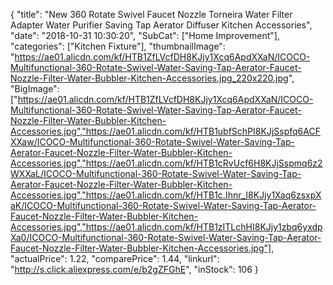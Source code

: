{
	"title": "New 360 Rotate Swivel Faucet Nozzle Torneira Water Filter Adapter Water Purifier Saving Tap Aerator Diffuser Kitchen Accessories",
	"date": "2018-10-31 10:30:20",
	"SubCat": ["Home Improvement"],
	"categories": ["Kitchen Fixture"],
	"thumbnailImage": "https://ae01.alicdn.com/kf/HTB1ZfLVcfDH8KJjy1Xcq6ApdXXaN/ICOCO-Multifunctional-360-Rotate-Swivel-Water-Saving-Tap-Aerator-Faucet-Nozzle-Filter-Water-Bubbler-Kitchen-Accessories.jpg_220x220.jpg",
	"BigImage": ["https://ae01.alicdn.com/kf/HTB1ZfLVcfDH8KJjy1Xcq6ApdXXaN/ICOCO-Multifunctional-360-Rotate-Swivel-Water-Saving-Tap-Aerator-Faucet-Nozzle-Filter-Water-Bubbler-Kitchen-Accessories.jpg","https://ae01.alicdn.com/kf/HTB1ubfSchPI8KJjSspfq6ACFXXaw/ICOCO-Multifunctional-360-Rotate-Swivel-Water-Saving-Tap-Aerator-Faucet-Nozzle-Filter-Water-Bubbler-Kitchen-Accessories.jpg","https://ae01.alicdn.com/kf/HTB1cRvUcf6H8KJjSspmq6z2WXXaL/ICOCO-Multifunctional-360-Rotate-Swivel-Water-Saving-Tap-Aerator-Faucet-Nozzle-Filter-Water-Bubbler-Kitchen-Accessories.jpg","https://ae01.alicdn.com/kf/HTB1c.Ihnr_I8KJjy1Xaq6zsxpXaK/ICOCO-Multifunctional-360-Rotate-Swivel-Water-Saving-Tap-Aerator-Faucet-Nozzle-Filter-Water-Bubbler-Kitchen-Accessories.jpg","https://ae01.alicdn.com/kf/HTB1zITLchHI8KJjy1zbq6yxdpXa0/ICOCO-Multifunctional-360-Rotate-Swivel-Water-Saving-Tap-Aerator-Faucet-Nozzle-Filter-Water-Bubbler-Kitchen-Accessories.jpg"],
	"actualPrice": 1.22,
	"comparePrice": 1.44,
	"linkurl": "http://s.click.aliexpress.com/e/b2gZFGhE",
	"inStock": 106
}
